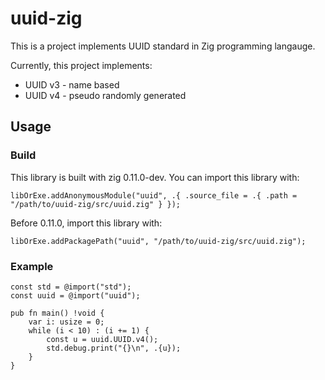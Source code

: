 # uuid-zig

This is a project implements UUID standard in Zig programming langauge.

Currently, this project implements:

* UUID v3 - name based
* UUID v4 - pseudo randomly generated

## Usage

### Build

This library is built with zig 0.11.0-dev. You can import this library with:

```zig
libOrExe.addAnonymousModule("uuid", .{ .source_file = .{ .path = "/path/to/uuid-zig/src/uuid.zig" } });
```

Before 0.11.0, import this library with:

```zig
libOrExe.addPackagePath("uuid", "/path/to/uuid-zig/src/uuid.zig");
```

### Example

```zig
const std = @import("std");
const uuid = @import("uuid");

pub fn main() !void {
    var i: usize = 0;
    while (i < 10) : (i += 1) {
        const u = uuid.UUID.v4();
        std.debug.print("{}\n", .{u});
    }
}
```
